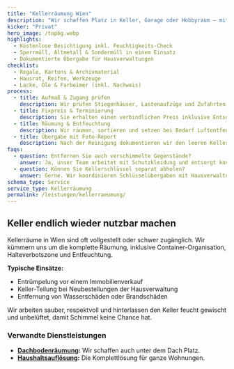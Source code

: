 ```yaml
---
title: "Kellerräumung Wien"
description: "Wir schaffen Platz in Keller, Garage oder Hobbyraum – mit Express-Terminen und fachgerechter Entsorgung."
kicker: "Privat"
hero_image: /topbg.webp
highlights:
  - Kostenlose Besichtigung inkl. Feuchtigkeits-Check
  - Sperrmüll, Altmetall & Sondermüll in einem Einsatz
  - Dokumentierte Übergabe für Hausverwaltungen
checklist:
  - Regale, Kartons & Archivmaterial
  - Hausrat, Reifen, Werkzeuge
  - Lacke, Öle & Farbeimer (inkl. Nachweis)
process:
  - title: Aufmaß & Zugang prüfen
    description: Wir prüfen Stiegenhäuser, Lastenaufzüge und Zufahrten im Kellerbereich.
  - title: Fixpreis & Terminierung
    description: Sie erhalten einen verbindlichen Preis inklusive Entsorgungsgebühren und Transport.
  - title: Räumung & Entfeuchtung
    description: Wir räumen, sortieren und setzen bei Bedarf Luftentfeuchter ein.
  - title: Übergabe mit Foto-Report
    description: Nach der Reinigung dokumentieren wir den leeren Keller für Ihre Unterlagen.
faqs:
  - question: Entfernen Sie auch verschimmelte Gegenstände?
    answer: Ja, unser Team arbeitet mit Schutzkleidung und entsorgt kontaminierte Materialien gesetzeskonform.
  - question: Können Sie Kellerschlüssel separat abholen?
    answer: Gerne. Wir koordinieren Schlüsselübergaben mit Hausverwaltungen oder Nachbarn.
schema_type: Service
service_type: Kellerräumung
permalink: /leistungen/kellerraeumung/
---
```

## Keller endlich wieder nutzbar machen

Kellerräume in Wien sind oft vollgestellt oder schwer zugänglich. Wir kümmern uns um die komplette Räumung, inklusive Container-Organisation, Halteverbotszone und Entfeuchtung.

**Typische Einsätze:**

- Entrümpelung vor einem Immobilienverkauf
- Keller-Teilung bei Neubestellungen der Hausverwaltung
- Entfernung von Wasserschäden oder Brandschäden

Wir arbeiten sauber, respektvoll und hinterlassen den Keller feucht gewischt und unbelüftet, damit Schimmel keine Chance hat.

### Verwandte Dienstleistungen

- **[Dachbodenräumung](/leistungen/dachbodenraeumung/):** Wir schaffen auch unter dem Dach Platz.
- **[Haushaltsauflösung](/leistungen/haushaltsaufloesung/):** Die Komplettlösung für ganze Wohnungen.
